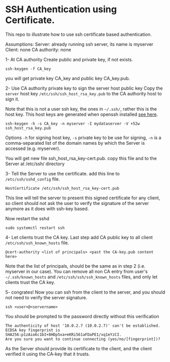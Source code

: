 # SSH Authentication using Certificate. 
This repo to illustrate how to use ssh certificate based authentication. 

Assumptions:
Server:  already running ssh server, its name is myserver
Client:  none
CA authority: none 

1- At CA authority 
Create public and private key, if not exists. 
```
ssh-keygen -f CA_key
```
you will get private key CA_key and public key CA_key.pub. 


2- Use CA authority private key to sign the server host public key 
Copy the `server` host key `/etc/ssh/ssh_host_rsa_key.pub` to the CA authority host to sign it. 

Note that this is not a user ssh key, the ones in `~/.ssh/`, rather this is the host key. This host keys are generated when openssh installed [see here](https://www.ssh.com/ssh/host-key). 

```
ssh-keygen -h -s CA_key -n myserver -I mydataserver -V +52w ssh_host_rsa_key.pub
```
Options `-h` for signing host key, `-s` private key to be use for signing, `-n` is a comma-separated list of the domain 
names by which the Server is accessed (e.g. myserver). 

You will get new file ssh_host_rsa_key-cert.pub.  copy this file and to the Server at /etc/ssh/ directory

3- Tell the Server to use the certificate. 
add this line to `/etc/ssh/sshd_config` file. 
```
HostCertificate /etc/ssh/ssh_host_rsa_key-cert.pub
```

This line will tell the server to present this signed certificate for any client, so client should not ask the user
to verify the signature of the server anymore as it does with ssh-key based. 

Now restart the sshd 
```
sudo systemctl restart ssh 
```

4- Let clients trust the CA key. 
Last step add CA public key to all client `/etc/ssh/ssh_known_hosts` file.  
```
@cert-authority <list of principals> <past the CA-key.pub content here>
```
Note that the list of principals, should be the same as in step 2 (i.e. myserver in our case). 
You can remove all non CA entry from user's `~/.ssh/known_hosts` and `/etc/ssh/ssh/ssh_known_hosts` files, and only let clients trust the CA key. 

5- congrates!
Now you can ssh from the client to the server, and you should not need to verify the server signature. 

```
ssh <user>@<servername>
```

You should be prompted to the password directly without this verification
```
The authenticity of host '10.0.2.7 (10.0.2.7)' can't be established.
ECDSA key fingerprint is SHA256:p1zAio6c1bI+8HDp5xa+eKRi561aFDaPE1/xq1eYzCI.
Are you sure you want to continue connecting (yes/no/[fingerprint])?
```
As the Server should provide its certificate to the client, and the client verified it using the CA-key that it trusts. 
